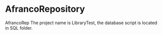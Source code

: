 # AfrancoRepository
AfrancoRep
The project name is LibraryTest, the database script is located in SQL folder.

